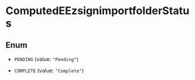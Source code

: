 

# ComputedEEzsignimportfolderStatus

## Enum


* `PENDING` (value: `"Pending"`)

* `COMPLETE` (value: `"Complete"`)



